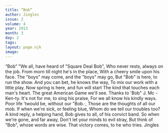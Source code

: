 ```yaml
---
title: “Bob”
author: Jingles
issue: 2
volume: 4
year: 1913
month: 3
day: 2
tags:
layout: page.njk
image:
---
```

“Bob”      "We all, have heard of "Square Deal Bob", Who never rests, always on the job.   From morn till night he's in the place, With a cheery smile upon his face.   The "boys" may come, and the "boys" may go,   But "Bob" is here, to run the show. And you can bet, he knows the way,   To mix our work with a little play.   Now spring is here, and fun will start The kind that touches each man's heart.   The great American Game we'll see. Thanks to 'Bob" J. Mc -Ken-ty.   It's not for me, to sing his praise, For we all know his kindly ways.   Poor life 'twould be, without our "Bob.·, Those are the thoughts of all our mob.   If when we're sick, or feeling blue, Whom do we tell our troubles too?   A kind reply, a helping hand,   Bob gives to all, of his convict band.   So when we're gone, and far away,   Don't let your minds to evil stray,   But think of "Bob", whose words are wise.    That victory comes, to he who tries.   Jingles


